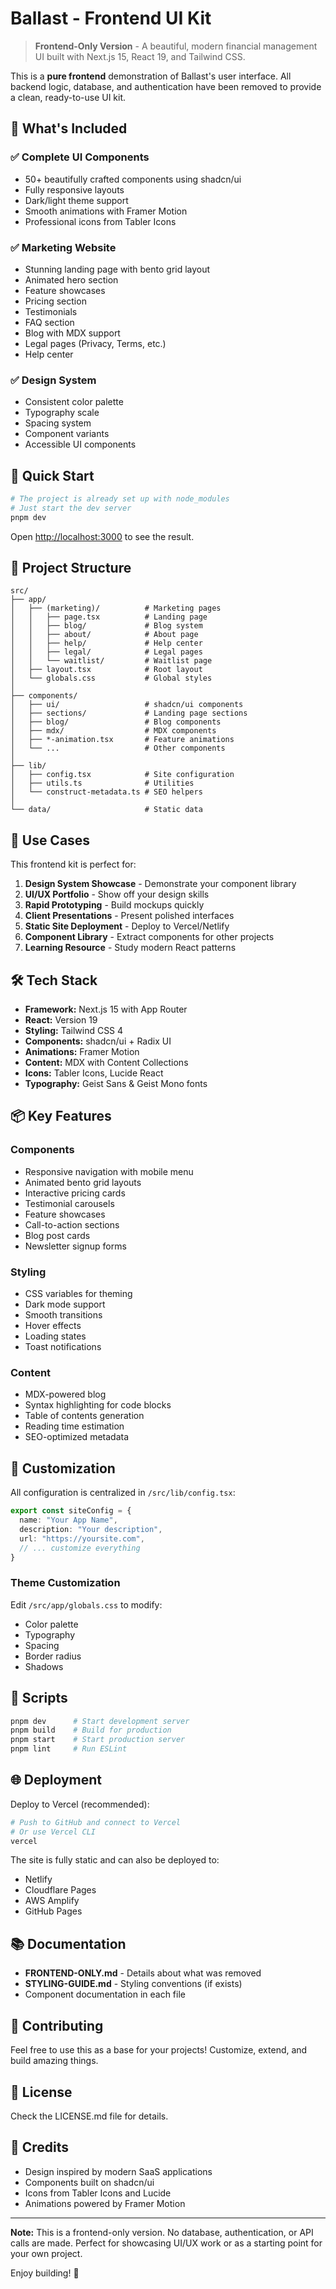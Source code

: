 # Ballast - Frontend UI Kit

> **Frontend-Only Version** - A beautiful, modern financial management UI built with Next.js 15, React 19, and Tailwind CSS.

This is a **pure frontend** demonstration of Ballast's user interface. All backend logic, database, and authentication have been removed to provide a clean, ready-to-use UI kit.

## 🎨 What's Included

### ✅ Complete UI Components
- 50+ beautifully crafted components using shadcn/ui
- Fully responsive layouts
- Dark/light theme support
- Smooth animations with Framer Motion
- Professional icons from Tabler Icons

### ✅ Marketing Website
- Stunning landing page with bento grid layout
- Animated hero section
- Feature showcases
- Pricing section
- Testimonials
- FAQ section
- Blog with MDX support
- Legal pages (Privacy, Terms, etc.)
- Help center

### ✅ Design System
- Consistent color palette
- Typography scale
- Spacing system
- Component variants
- Accessible UI components

## 🚀 Quick Start

```bash
# The project is already set up with node_modules
# Just start the dev server
pnpm dev
```

Open [http://localhost:3000](http://localhost:3000) to see the result.

## 📁 Project Structure

```
src/
├── app/
│   ├── (marketing)/          # Marketing pages
│   │   ├── page.tsx          # Landing page
│   │   ├── blog/             # Blog system
│   │   ├── about/            # About page
│   │   ├── help/             # Help center
│   │   ├── legal/            # Legal pages
│   │   └── waitlist/         # Waitlist page
│   ├── layout.tsx            # Root layout
│   └── globals.css           # Global styles
│
├── components/
│   ├── ui/                   # shadcn/ui components
│   ├── sections/             # Landing page sections
│   ├── blog/                 # Blog components
│   ├── mdx/                  # MDX components
│   ├── *-animation.tsx       # Feature animations
│   └── ...                   # Other components
│
├── lib/
│   ├── config.tsx            # Site configuration
│   ├── utils.ts              # Utilities
│   └── construct-metadata.ts # SEO helpers
│
└── data/                     # Static data
```

## 🎯 Use Cases

This frontend kit is perfect for:

1. **Design System Showcase** - Demonstrate your component library
2. **UI/UX Portfolio** - Show off your design skills
3. **Rapid Prototyping** - Build mockups quickly
4. **Client Presentations** - Present polished interfaces
5. **Static Site Deployment** - Deploy to Vercel/Netlify
6. **Component Library** - Extract components for other projects
7. **Learning Resource** - Study modern React patterns

## 🛠️ Tech Stack

- **Framework:** Next.js 15 with App Router
- **React:** Version 19
- **Styling:** Tailwind CSS 4
- **Components:** shadcn/ui + Radix UI
- **Animations:** Framer Motion
- **Content:** MDX with Content Collections
- **Icons:** Tabler Icons, Lucide React
- **Typography:** Geist Sans & Geist Mono fonts

## 📦 Key Features

### Components
- Responsive navigation with mobile menu
- Animated bento grid layouts
- Interactive pricing cards
- Testimonial carousels
- Feature showcases
- Call-to-action sections
- Blog post cards
- Newsletter signup forms

### Styling
- CSS variables for theming
- Dark mode support
- Smooth transitions
- Hover effects
- Loading states
- Toast notifications

### Content
- MDX-powered blog
- Syntax highlighting for code blocks
- Table of contents generation
- Reading time estimation
- SEO-optimized metadata

## 🎨 Customization

All configuration is centralized in `/src/lib/config.tsx`:

```typescript
export const siteConfig = {
  name: "Your App Name",
  description: "Your description",
  url: "https://yoursite.com",
  // ... customize everything
}
```

### Theme Customization

Edit `/src/app/globals.css` to modify:
- Color palette
- Typography
- Spacing
- Border radius
- Shadows

## 📝 Scripts

```bash
pnpm dev      # Start development server
pnpm build    # Build for production
pnpm start    # Start production server
pnpm lint     # Run ESLint
```

## 🌐 Deployment

Deploy to Vercel (recommended):

```bash
# Push to GitHub and connect to Vercel
# Or use Vercel CLI
vercel
```

The site is fully static and can also be deployed to:
- Netlify
- Cloudflare Pages
- AWS Amplify
- GitHub Pages

## 📚 Documentation

- **FRONTEND-ONLY.md** - Details about what was removed
- **STYLING-GUIDE.md** - Styling conventions (if exists)
- Component documentation in each file

## 🤝 Contributing

Feel free to use this as a base for your projects! Customize, extend, and build amazing things.

## 📄 License

Check the LICENSE.md file for details.

## 🙏 Credits

- Design inspired by modern SaaS applications
- Components built on shadcn/ui
- Icons from Tabler Icons and Lucide
- Animations powered by Framer Motion

---

**Note:** This is a frontend-only version. No database, authentication, or API calls are made. Perfect for showcasing UI/UX work or as a starting point for your own project.

Enjoy building! 🚀
